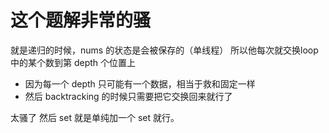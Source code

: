 # 这个题解非常的骚
就是递归的时候，nums 的状态是会被保存的（单线程）
所以他每次就交换loop中的某个数到第 depth 个位置上
- 因为每一个 depth 只可能有一个数据，相当于救和固定一样
- 然后 backtracking 的时候只需要把它交换回来就行了

太骚了
然后 set 就是单纯加一个 set 就行。